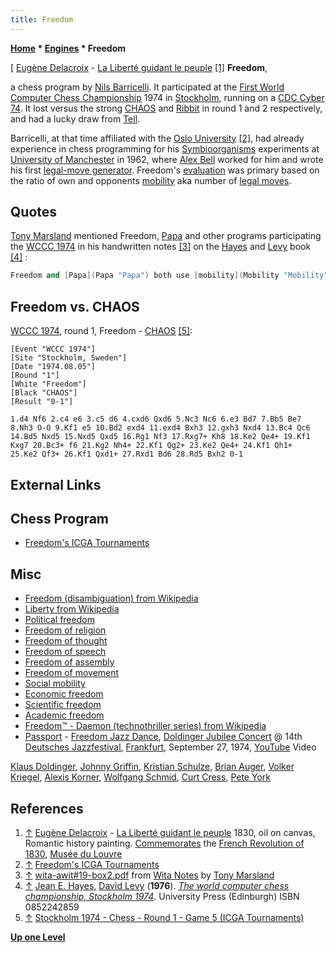 ```yaml
---
title: Freedom
---
```

**[Home](Home "Home") * [Engines](Engines "Engines") * Freedom**

\[ [Eugène Delacroix](Category:Eug%C3%A8ne_Delacroix "Category:Eugène Delacroix") - [La Liberté guidant le peuple](https://fr.wikipedia.org/wiki/La_Libert%C3%A9_guidant_le_peuple) <a id="cite-note-1" href="#cite-ref-1">[1]</a>
**Freedom**,

a chess program by [Nils Barricelli](Nils_Barricelli "Nils Barricelli"). It participated at the [First World Computer Chess Championship](WCCC_1974 "WCCC 1974") 1974 in [Stockholm](https://en.wikipedia.org/wiki/Stockholm), running on a [CDC Cyber 74](CDC_Cyber "CDC Cyber"). It lost versus the strong [CHAOS](CHAOS "CHAOS") and [Ribbit](Ribbit "Ribbit") in round 1 and 2 respectively, and had a lucky draw from [Tell](Tell "Tell").

Barricelli, at that time affiliated with the [Oslo University](https://en.wikipedia.org/wiki/University_of_Oslo) <a id="cite-note-2" href="#cite-ref-2">[2]</a>, had already experience in chess programming for his [Symbioorganisms](Nils_Barricelli#Symbioorganisms "Nils Barricelli") experiments at [University of Manchester](University_of_Manchester "University of Manchester") in 1962, where [Alex Bell](Alex_Bell "Alex Bell") worked for him and wrote his first [legal-move generator](Move_Generation#Legal "Move Generation"). Freedom's [evaluation](Evaluation "Evaluation") was primary based on the ratio of own and opponents [mobility](Mobility "Mobility") aka number of [legal moves](Legal_Move "Legal Move").

## Quotes

[Tony Marsland](Tony_Marsland "Tony Marsland") mentioned Freedom, [Papa](Papa "Papa") and other programs participating the [WCCC 1974](WCCC_1974 "WCCC 1974") in his handwritten notes <a id="cite-note-3" href="#cite-ref-3">[3]</a> on the [Hayes](Jean_Hayes_Michie "Jean Hayes Michie") and [Levy](David_Levy "David Levy") book <a id="cite-note-4" href="#cite-ref-4">[4]</a> :

```C++
Freedom and [Papa](Papa "Papa") both use [mobility](Mobility "Mobility") as their primary term in their [evaluation functions](Evaluation_Function "Evaluation Function"). As with [Wita](Awit "Awit"), both use the ratio of computer's moves / opponent moves. Papa and Wita also multiply by the ratio of the squares controlled and Papa goes one step further and takes the logarithm of this product to form the "[entropy](Papa#Entropy "Papa")" of the position. The true merit of this entropy over the product ratio was not made clear, but it does ensure that in extreme situations the evaluation remains more closely bounded. 

```

## Freedom vs. CHAOS

[WCCC 1974](WCCC_1974 "WCCC 1974"), round 1, Freedom - [CHAOS](CHAOS "CHAOS") <a id="cite-note-5" href="#cite-ref-5">[5]</a>:

```
[Event "WCCC 1974"]
[Site "Stockholm, Sweden"]
[Date "1974.08.05"]
[Round "1"]
[White "Freedom"]
[Black "CHAOS"]
[Result "0-1"]

1.d4 Nf6 2.c4 e6 3.c5 d6 4.cxd6 Qxd6 5.Nc3 Nc6 6.e3 Bd7 7.Bb5 Be7 
8.Nh3 O-O 9.Kf1 e5 10.Bd2 exd4 11.exd4 Bxh3 12.gxh3 Nxd4 13.Bc4 Qc6 
14.Bd5 Nxd5 15.Nxd5 Qxd5 16.Rg1 Nf3 17.Rxg7+ Kh8 18.Ke2 Qe4+ 19.Kf1 
Kxg7 20.Bc3+ f6 21.Kg2 Nh4+ 22.Kf1 Qg2+ 23.Ke2 Qe4+ 24.Kf1 Qh1+ 
25.Ke2 Qf3+ 26.Kf1 Qxd1+ 27.Rxd1 Bd6 28.Rd5 Bxh2 0-1 

```

## External Links

## Chess Program

- [Freedom's ICGA Tournaments](https://www.game-ai-forum.org/icga-tournaments/program.php?id=50)

## Misc

- [Freedom (disambiguation) from Wikipedia](https://en.wikipedia.org/wiki/Freedom)
- [Liberty from Wikipedia](https://en.wikipedia.org/wiki/Liberty)
- [Political freedom](https://en.wikipedia.org/wiki/Political_freedom)
- [Freedom of religion](https://en.wikipedia.org/wiki/Freedom_of_religion)
- [Freedom of thought](https://en.wikipedia.org/wiki/Freedom_of_thought)
- [Freedom of speech](https://en.wikipedia.org/wiki/Freedom_of_speech)
- [Freedom of assembly](https://en.wikipedia.org/wiki/Freedom_of_assembly)
- [Freedom of movement](https://en.wikipedia.org/wiki/Freedom_of_movement)
- [Social mobility](https://en.wikipedia.org/wiki/Social_mobility)
- [Economic freedom](https://en.wikipedia.org/wiki/Economic_freedom)
- [Scientific freedom](https://en.wikipedia.org/wiki/Scientific_freedom)
- [Academic freedom](https://en.wikipedia.org/wiki/Academic_freedom)
- [Freedom™ - Daemon (technothriller series) from Wikipedia](https://en.wikipedia.org/wiki/Daemon_%28technothriller_series%29#Freedom.E2.84.A2)
- [Passport](Category:Passport "Category:Passport") - [Freedom Jazz Dance](https://en.wikipedia.org/wiki/Eddie_Harris), [Doldinger Jubilee Concert](https://www.discogs.com/de/Passport-2-And-Brian-Auger-Johnny-Griffin-Alexis-Korner-Volker-Kriegel-Pete-York-Doldinger-Jubilee-C/master/62209) @ 14th [Deutsches Jazzfestival](https://en.wikipedia.org/wiki/Deutsches_Jazzfestival), [Frankfurt](https://en.wikipedia.org/wiki/Frankfurt), September 27, 1974, [YouTube](https://en.wikipedia.org/wiki/YouTube) Video

[Klaus Doldinger](Category:Klaus_Doldinger "Category:Klaus Doldinger"), [Johnny Griffin](https://en.wikipedia.org/wiki/Johnny_Griffin), [Kristian Schulze](https://en.wikipedia.org/wiki/Kristian_Schultze), [Brian Auger](Category:Brian_Auger "Category:Brian Auger"), [Volker Kriegel](Category:Volker_Kriegel "Category:Volker Kriegel"), [Alexis Korner](https://en.wikipedia.org/wiki/Alexis_Korner), [Wolfgang Schmid](Category:Wolfgang_Schmid "Category:Wolfgang Schmid"), [Curt Cress](Category:Curt_Cress "Category:Curt Cress"), [Pete York](https://en.wikipedia.org/wiki/Pete_York)

## References

1. <a id="cite-ref-1" href="#cite-note-1">↑</a> [Eugène Delacroix](Category:Eug%C3%A8ne_Delacroix "Category:Eugène Delacroix") - [La Liberté guidant le peuple](https://fr.wikipedia.org/wiki/La_Libert%C3%A9_guidant_le_peuple) 1830, oil on canvas, Romantic history painting. [Commemorates](https://en.wiktionary.org/wiki/commemorate) the [French Revolution of 1830](https://en.wikipedia.org/wiki/July_Revolution), [Musée du Louvre](https://en.wikipedia.org/wiki/Mus%C3%A9e_du_Louvre)
1. <a id="cite-ref-2" href="#cite-note-2">↑</a> [Freedom's ICGA Tournaments](https://www.game-ai-forum.org/icga-tournaments/program.php?id=50)
1. <a id="cite-ref-3" href="#cite-note-3">↑</a> [wita-awit#19-box2.pdf](http://webdocs.cs.ualberta.ca/~tony/Public/Awit-Wita-ComputerChess/Wita-base/WitaNotes/wita-awit%2319-box2.pdf) from [Wita Notes](http://webdocs.cs.ualberta.ca/~tony/Public/Awit-Wita-ComputerChess/Wita-base/WitaNotes/) by [Tony Marsland](Tony_Marsland "Tony Marsland")
1. <a id="cite-ref-4" href="#cite-note-4">↑</a> [Jean E. Hayes](Jean_Hayes_Michie "Jean Hayes Michie"), [David Levy](David_Levy "David Levy") (**1976**). *[The world computer chess championship, Stockholm 1974](http://www.getcited.org/pub/101724802)*. University Press (Edinburgh) ISBN 0852242859
1. <a id="cite-ref-5" href="#cite-note-5">↑</a> [Stockholm 1974 - Chess - Round 1 - Game 5 (ICGA Tournaments)](https://www.game-ai-forum.org/icga-tournaments/round.php?tournament=7&round=1&id=5)

**[Up one Level](Engines "Engines")**

